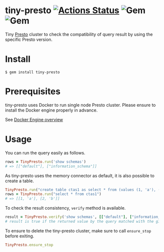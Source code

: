 # tiny-presto [![Actions Status](https://github.com/Lewuathe/tiny-presto/workflows/test/badge.svg)](https://github.com/Lewuathe/tiny-presto/actions) ![Gem](https://img.shields.io/gem/v/tiny-presto) ![Gem](https://img.shields.io/gem/dt/tiny-presto)

Tiny [Presto](https://prestosql.io/) cluster to check the compatibility of query result by using the specific Presto version.

# Install

```
$ gem install tiny-presto
```

# Prerequisites

tiny-presto uses Docker to run single node Presto cluster. Please ensure to install the Docker engine properly in advance.

See [Docker Engine overview](https://docs.docker.com/install/)

# Usage

You can run the query easily as follows.

```ruby
rows = TinyPresto.run('show schemas')
# => [["default"], ["information_schema"]]
```

As tiny-presto uses the memory connector as default, it is also possible to create a table.

```ruby
TinyPresto.run("create table ctas1 as select * from (values (1, 'a'), (2, 'b')) t(c1, c2)")
rows = TinyPresto.run("select * from ctas1")
# => [[1, 'a'], [2, 'b']]
```

To check the result consistency, `verify` method is available.

```ruby
result = TinyPresto.verify('show schemas', [["default"], ["information_schema"]])
# result is true if the returned value by the query matched with the given expected result.
```

To ensure to delete the tiny-presto cluster, make sure to call `ensure_stop` before exiting.

```ruby
TinyPresto.ensure_stop
```
